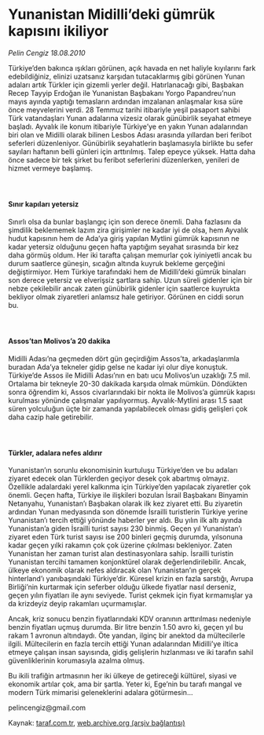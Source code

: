 # Yunanistan Midilli’deki gümrük kapısını ikiliyor

*Pelin Cengiz 18.08.2010*

<div class="yazi"><p>Türkiye’den bakınca ışıkları görünen, açık havada en net haliyle kıyılarını fark edebildiğiniz, elinizi uzatsanız karşıdan tutacaklarmış gibi görünen Yunan adaları artık Türkler için gizemli yerler değil. Hatırlanacağı gibi, Başbakan Recep Tayyip Erdoğan ile Yunanistan Başbakanı Yorgo Papandreu’nun mayıs ayında yaptığı temasların ardından imzalanan anlaşmalar kısa süre önce meyvelerini verdi. 28 Temmuz tarihi itibariyle yeşil pasaport sahibi Türk vatandaşları Yunan adalarına vizesiz olarak günübirlik seyahat etmeye başladı. Ayvalık ile konum itibariyle Türkiye’ye en yakın Yunan adalarından biri olan ve Midilli olarak bilinen Lesbos Adası arasında yıllardan beri feribot seferleri düzenleniyor. Günübirlik seyahatlerin başlamasıyla birlikte bu sefer sayıları haftanın belli günleri için arttırılmış. Talep epeyce yüksek. Hatta daha önce sadece bir tek şirket bu feribot seferlerini düzenlerken, yenileri de hizmet vermeye başlamış.</p>
<h4> </h4>
<h4>Sınır kapıları yetersiz</h4>
<p>Sınırlı olsa da bunlar başlangıç için son derece önemli. Daha fazlasını da şimdilik beklememek lazım zira girişimler ne kadar iyi de olsa, hem Ayvalık hudut kapısının hem de Ada’ya giriş yapılan Mytlini gümrük kapısının ne kadar yetersiz olduğunu geçen hafta yaptığım seyahat sırasında bir kez daha görmüş oldum. Her iki tarafta çalışan memurlar çok iyiniyetli ancak bu durum saatlerce güneşin, sıcağın altında kuyruk bekleme gerçeğini değiştirmiyor. Hem Türkiye tarafındaki hem de Midilli’deki gümrük binaları son derece yetersiz ve elverişsiz şartlara sahip. Uzun süreli gidenler için bir nebze çekilebilir ancak zaten günübirlik gidenler için saatlerce kuyrukta bekliyor olmak ziyaretleri anlamsız hale getiriyor. Görünen en ciddi sorun bu.</p>
<h4> </h4>
<h4>Assos’tan Molivos’a 20 dakika</h4>
<p>Midilli Adası’na geçmeden dört gün geçirdiğim Assos’ta, arkadaşlarımla buradan Ada’ya tekneler gidip gelse ne kadar iyi olur diye konuştuk. Türkiye’de Assos ile Midilli Adası’nın en batı ucu Molivos’un uzaklığı 7.5 mil. Ortalama bir tekneyle 20-30 dakikada karşıda olmak mümkün. Döndükten sonra öğrendim ki, Assos civarlarındaki bir nokta ile Molivos’a gümrük kapısı kurulması yönünde çalışmalar yapılıyormuş. Ayvalık-Mytlini arası 1.5 saat süren yolculuğun üçte bir zamanda yapılabilecek olması gidiş gelişleri çok daha cazip hale getirebilir.</p>
<h4> </h4>
<h4>Türkler, adalara nefes aldırır</h4>
<p>Yunanistan’ın sorunlu ekonomisinin kurtuluşu Türkiye’den ve bu adaları ziyaret edecek olan Türklerden geçiyor desek çok abartmış olmayız. Özellikle adalardaki yerel kalkınma için Türkiye’den yapılacak ziyaretler çok önemli. Geçen hafta, Türkiye ile ilişkileri bozulan İsrail Başbakanı Binyamin Netanyahu, Yunanistan’ı Başbakan olarak ilk kez ziyaret etti. Bu ziyaretin ardından Yunan medyasında son dönemde İsrailli turistlerin Türkiye yerine Yunanistan’ı tercih ettiği yönünde haberler yer aldı. Bu yılın ilk altı ayında Yunanistan’a giden İsrailli turist sayısı 230 binmiş. Geçen yıl Yunanistan’ı ziyaret eden Türk turist sayısı ise 200 binleri geçmiş durumda, yılsonuna kadar geçen yılki rakamın çok çok üzerine çıkılması bekleniyor. Zaten Yunanistan her zaman turist alan destinasyonlara sahip. İsrailli turistin Yunanistan tercihi tamamen konjonktürel olarak değerlendirilebilir. Ancak, ülkeye ekonomik olarak nefes aldıracak olan Yunanistan’ın gerçek hinterland’ı yanıbaşındaki Türkiye’dir. Küresel krizin en fazla sarstığı, Avrupa Birliği’nin kurtarmak için seferber olduğu ülkede fiyatlar nasıl derseniz, geçen yılın fiyatları ile aynı seviyede. Turist çekmek için fiyat kırmamışlar ya da krizdeyiz deyip rakamları uçurmamışlar.</p>
<p>Ancak, kriz sonucu benzin fiyatlarındaki KDV oranının arttırılması nedeniyle benzin fiyatları uçmuş durumda. Bir litre benzin 1.50 avro ki, geçen yıl bu rakam 1 avronun altındaydı. Öte yandan, ilginç bir anektod da mültecilerle ilgili. Mültecilerin en fazla tercih ettiği Yunan adalarından Midilli’ye iltica etmeye çalışan insan sayısında, gidiş gelişlerin hızlanması ve iki tarafın sahil güvenliklerinin korumasıyla azalma olmuş.</p>
<p>Bu ikili trafiğin artmasının her iki ülkeye de getireceği kültürel, siyasi ve ekonomik artılar çok, ama bir şartla. Yeter ki, Ege’nin bu tarafı mangal ve modern Türk mimarisi geleneklerini adalara götürmesin...</p>
<p>pelincengiz@gmail.com</p></div>

Kaynak: [taraf.com.tr](http://www.taraf.com.tr:80/pelin-cengiz/makale-yunanistan-midilli-deki-gumruk-kapisini-ikiliyor.htm), [web.archive.org (arşiv bağlantısı)](http://web.archive.org/web/20100827120200/http://www.taraf.com.tr:80/pelin-cengiz/makale-yunanistan-midilli-deki-gumruk-kapisini-ikiliyor.htm)
